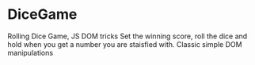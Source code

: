 # DiceGame
Rolling Dice Game, JS DOM tricks
Set the winning score, roll the dice and hold when you get a number you are staisfied with.
Classic simple DOM manipulations
